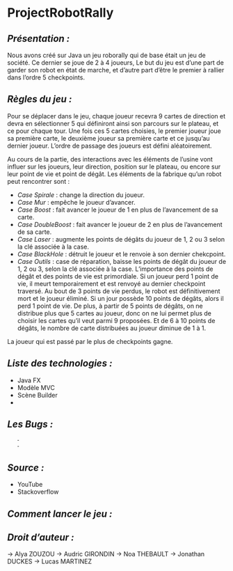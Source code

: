 # ProjectRobotRally

## _Présentation :_ 
Nous avons créé sur Java un jeu roborally qui de base était un jeu de société. Ce dernier se joue de 2 à 4 joueurs, Le but du jeu est d’une part de garder son robot en état de marche, et d’autre part d’être le premier à rallier dans l’ordre 5 checkpoints. 

## _Règles du jeu :_
Pour se déplacer dans le jeu, chaque joueur recevra 9 cartes de direction et devra en sélectionner 5 qui définiront ainsi son parcours sur le plateau, et ce pour chaque tour. 
Une fois ces 5 cartes choisies, le premier joueur joue sa première carte, le deuxième joueur sa première carte et ce jusqu’au dernier joueur. L’ordre de passage des joueurs est défini aléatoirement.

Au cours de la partie, des interactions avec les éléments de l’usine vont influer sur les joueurs, leur direction, position sur le plateau, ou encore sur leur point de vie et point de dégât.
Les éléments de la fabrique qu’un robot peut rencontrer sont :
-	*Case Spirale* : change la direction du joueur.
-	*Case Mur* : empêche le joueur d’avancer.
-	*Case Boost* :  fait avancer le joueur de 1 en plus de l’avancement de sa carte.
-	*Case DoubleBoost* : fait avancer le joueur de 2 en plus de l’avancement de sa carte.
-	*Case Laser* : augmente les points de dégâts du joueur de 1, 2 ou 3 selon la clé associée à la case.
-	*Case BlackHole* : détruit le joueur et le renvoie à son dernier chekcpoint.
-	*Case Outils* : case de réparation, baisse les points de dégât du joueur de 1, 2 ou 3, selon la clé associée à la case.
L’importance des points de dégât et des points de vie est primordiale. 
Si un joueur perd 1 point de vie, il meurt temporairement et est renvoyé au dernier checkpoint traversé. Au bout de 3 points de vie perdus, le robot est définitivement mort et le joueur éliminé.
Si un jour possède 10 points de dégâts, alors il perd 1 point de vie. De plus, à partir de 5 points de dégâts, on ne distribue plus que 5 cartes au joueur, donc on ne lui permet plus de choisir les cartes qu’il veut parmi 9 proposées. Et de 6 à 10 points de dégâts, le nombre de carte distribuées au joueur diminue de 1 à 1.

La joueur qui est passé par le plus de checkpoints gagne.	


## _Liste des technologies :_
-	Java FX
-	Modèle MVC
-	Scène Builder
-	

## _Les Bugs :_
       -
       -

## _Source :_
-	YouTube
-	Stackoverflow


## _Comment lancer le jeu :_

## _Droit d’auteur :_
-> Alya ZOUZOU
-> Audric GIRONDIN
-> Noa THEBAULT
-> Jonathan DUCKES
-> Lucas MARTINEZ
